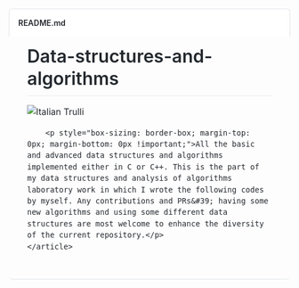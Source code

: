 <div class="Box-header d-flex flex-items-center flex-justify-between bg-white border-bottom-0" style='box-sizing: border-box; padding: 16px; margin: -1px -1px 0px; background-color: rgb(255, 255, 255); border-top: 1px solid rgb(225, 228, 232); border-right: 1px solid rgb(225, 228, 232); border-bottom: 0px !important; border-left: 1px solid rgb(225, 228, 232); border-image: initial; border-radius: 6px 6px 0px 0px; justify-content: space-between !important; align-items: center !important; display: flex !important; color: rgb(36, 41, 46); font-family: -apple-system, BlinkMacSystemFont, "Segoe UI", Helvetica, Arial, sans-serif, "Apple Color Emoji", "Segoe UI Emoji"; font-size: 14px; font-style: normal; font-variant-ligatures: normal; font-variant-caps: normal; font-weight: 400; letter-spacing: normal; orphans: 2; text-align: start; text-indent: 0px; text-transform: none; white-space: normal; widows: 2; word-spacing: 0px; -webkit-text-stroke-width: 0px; text-decoration-style: initial; text-decoration-color: initial;'>
    <h2 class="Box-title pr-3" style="box-sizing: border-box; margin-top: 0px; margin-bottom: 0px; font-weight: 600; font-size: 14px; padding-right: 16px !important;">README.md</h2>
</div>
<div class="Box-body px-5 pb-5" style='box-sizing: border-box; padding-top: 16px; padding-right: 32px !important; padding-bottom: 32px !important; padding-left: 32px !important; border-bottom: 1px solid rgb(225, 228, 232); margin-bottom: -1px; border-bottom-right-radius: 6px; border-bottom-left-radius: 6px; color: rgb(36, 41, 46); font-family: -apple-system, BlinkMacSystemFont, "Segoe UI", Helvetica, Arial, sans-serif, "Apple Color Emoji", "Segoe UI Emoji"; font-size: 14px; font-style: normal; font-variant-ligatures: normal; font-variant-caps: normal; font-weight: 400; letter-spacing: normal; orphans: 2; text-align: start; text-indent: 0px; text-transform: none; white-space: normal; widows: 2; word-spacing: 0px; -webkit-text-stroke-width: 0px; text-decoration-style: initial; text-decoration-color: initial;'>
    <article class="markdown-body entry-content container-lg" itemprop="text" style='box-sizing: border-box; display: block; max-width: 1012px; margin-right: auto; margin-left: auto; font-family: -apple-system, BlinkMacSystemFont, "Segoe UI", Helvetica, Arial, sans-serif, "Apple Color Emoji", "Segoe UI Emoji"; font-size: 16px; line-height: 1.5; overflow-wrap: break-word;'>
        <h1 style="box-sizing: border-box; font-size: 2em; margin-top: 0px !important; margin-right: 0px; margin-bottom: 16px; margin-left: 0px; font-weight: 600; line-height: 1.25; padding-bottom: 0.3em; border-bottom: 1px solid rgb(234, 236, 239);"><a class="anchor" href="https://github.com/garimasingh128/CP-DSA-Cpp-C#data-structures-and-algorithms" style="box-sizing: border-box; color: rgb(3, 102, 214); text-decoration: none; cursor: pointer; background-color: initial; float: left; padding-right: 4px; margin-left: -20px; line-height: 1;"></a>Data-structures-and-algorithms</h1>
        <img src="https://1.bp.blogspot.com/-yW9IoyCUVS4/X3YfNcTbhLI/AAAAAAAAFvw/mld-nIG7zZsWOfb8NdRLBZUSE1JEv3RhgCLcBGAsYHQ/s1280/Black%2BFly%2BTying%2BYoutube%2BThumbnail.png" alt="Italian Trulli">

        <p style="box-sizing: border-box; margin-top: 0px; margin-bottom: 0px !important;">All the basic and advanced data structures and algorithms implemented either in C or C++. This is the part of my data structures and analysis of algorithms laboratory work in which I wrote the following codes by myself. Any contributions and PRs&#39; having some new algorithms and using some different data structures are most welcome to enhance the diversity of the current repository.</p>
    </article>
</div>
